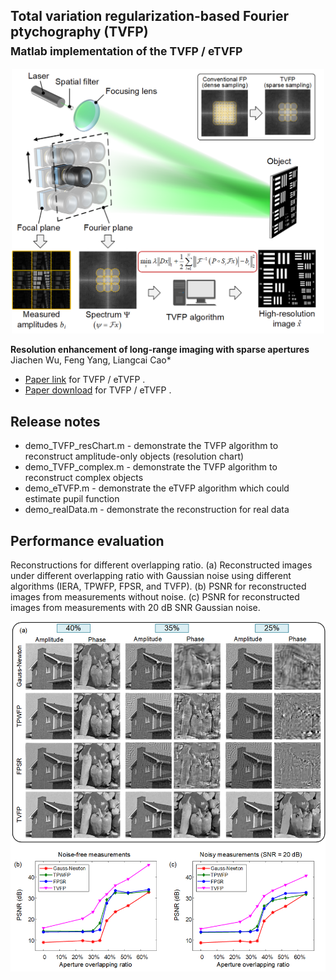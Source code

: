 ## Total variation regularization-based Fourier ptychography (TVFP)<br><sub>Matlab implementation of the TVFP / eTVFP</sub>

<p align="center">
<img src="https://github.com/THUHoloLab/TVFP/blob/master/figures/fig1.png" width="500">
</p>
  
**Resolution enhancement of long-range imaging with sparse apertures**<br>
Jiachen Wu, Feng Yang, Liangcai Cao*<br>
- [Paper link](https://www.sciencedirect.com/science/article/abs/pii/S0143816622001208) for TVFP / eTVFP <a href="https://www.sciencedirect.com/science/article/abs/pii/S0143816622001208"></a>.
- [Paper download](https://github.com/THUHoloLab/TVFP/raw/master/figures/OLEN-jiachen.pdf) for TVFP / eTVFP <a href="https://github.com/THUHoloLab/TVFP/raw/master/figures/OLEN-jiachen.pdf"></a>.

## Release notes
- demo_TVFP_resChart.m  - demonstrate the TVFP algorithm to reconstruct amplitude-only objects (resolution chart)  
- demo_TVFP_complex.m   - demonstrate the TVFP algorithm to reconstruct complex objects  
- demo_eTVFP.m          - demonstrate the eTVFP algorithm which could estimate pupil function  
- demo_realData.m       - demonstrate the reconstruction for real data  

## Performance evaluation
Reconstructions for different overlapping ratio. (a) Reconstructed images under different overlapping ratio with Gaussian noise using different algorithms (IERA, TPWFP, FPSR, and TVFP). (b) PSNR for reconstructed images from measurements without noise. (c) PSNR for reconstructed images from measurements with 20 dB SNR Gaussian noise.

<p align="center">
<img src="https://github.com/THUHoloLab/TVFP/blob/master/figures/fig2.png" width="700">
</p>
